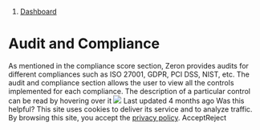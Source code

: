   1. [Dashboard](https://docs.zeron.one/cyber-risk-posture-management-platform-cprm/dashboard)


# Audit and Compliance
As mentioned in the compliance score section, Zeron provides audits for different compliances such as ISO 27001, GDPR, PCI DSS, NIST, etc. The audit and compliance section allows the user to view all the controls implemented for each compliance. The description of a particular control can be read by hovering over it 
![](https://docs.zeron.one/~gitbook/image?url=https%3A%2F%2F2854935529-files.gitbook.io%2F%7E%2Ffiles%2Fv0%2Fb%2Fgitbook-x-prod.appspot.com%2Fo%2Fspaces%252FvyU3NMiz2Rw6Y9PJdkUQ%252Fuploads%252FLq4vvJKfQCnkikqXi3HC%252FAudit-and-Compliance.png%3Falt%3Dmedia%26token%3Dbd4ac496-6f08-4e42-a31e-e184a877d5e5&width=768&dpr=4&quality=100&sign=b4e4e0db&sv=2)
Last updated 4 months ago
Was this helpful?
This site uses cookies to deliver its service and to analyze traffic. By browsing this site, you accept the [privacy policy](https://zeron.one/privacy-policy/).
AcceptReject
